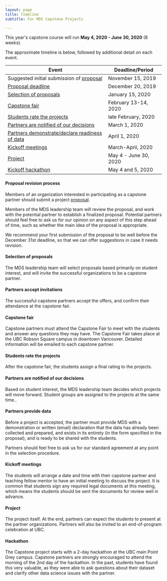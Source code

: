 ```yaml
---
layout: page
title: Timeline
subtitle: For MDS Capstone Projects

---
```


This year's capstone course will run __May 4, 2020 - June 30, 2020__ (8 weeks).

The approximate timeline is below, followed by additional detail on each event.

| Event | Deadline/Period |
| ----- | ---- |
| Suggested initial submission of [proposal](https://ubc-mds.github.io/capstone/proposal/) | November 15, 2019 |
| [Proposal deadline](#proposal-revision-process) | December 20, 2019  |
| [Selection of proposals](#selection-of-proposals) | January 15, 2020   |
| [Capstone fair](#capstone-fair)       | February 13-14, 2020 |
| [Students rate the projects](#students-rate-the-projects)  | late February, 2020 |
| [Partners are notified of our decisions](#partners-are-notified-of-our-decisions) | March 1, 2020 |
| [Partners demonstrate/declare readiness of data](#partners-provide-data)  | April 1, 2020 |
| [Kickoff meetings](#kickoff-meetings)    | March-April, 2020 |
| [Project](#project) | May 4 - June 30, 2020 |
| [Kickoff hackathon](#hackathon) | May 4 and 5, 2020 |

#### Proposal revision process

Members of an organization interested in participating as a capstone partner should submit a project [proposal](https://ubc-mds.github.io/capstone/partner_info/#proposals).

Members of the MDS leadership team will review the proposal, and work with the potential partner to establish a finalized proposal. Potential partners should feel free to ask us for our opinion on any aspect of this step ahead of time, such as whether the main idea of the proposal is appropriate.

We recommend your first submission of the proposal to be well before the December 31st deadline, so that we can offer suggestions in case it needs revision.

#### Selection of proposals

The MDS leadership team will select proposals based primarily on student interest, and will invite the successful organizations to be a capstone partner.

#### Partners accept invitations

The successful capstone partners accept the offers, and confirm their attendance at the capstone fair.

#### Capstone fair

Capstone partners must attend the Capstone Fair to meet with the students and answer any questions they may have. The Capstone Fair takes place at the UBC Robson Square campus in downtown Vancouver. Detailed information will be emailed to each capstone partner.


#### Students rate the projects

After the capstone fair, the students assign a final rating to the projects.

#### Partners are notified of our decisions

Based on student interest, the MDS leadership team decides which projects will move forward. Student groups are assigned to the projects at the same time.. 

#### Partners provide data

Before a project is accepted, the partner must provide MDS with a demonstration or written (email) declaration that the data has already been collected and prepared, and exists in its entirety (in the form specified in the proposal), and is ready to be shared with the students.

Partners should feel free to ask us for our standard agreement at any point in the selection procedure.

#### Kickoff meetings

The students will arrange a date and time with their capstone partner and teaching fellow mentor to have an initial meeting to discuss the project. It is common that students sign any required legal documents at this meeting, which means the students should be sent the documents for review well in advance.

#### Project

The project itself. At the end, partners can expect the students to present at the partner organizations. Partners will also be invited to an end-of-program celebration at UBC.

#### Hackathon

The Capstone project starts with a 2-day hackathon at the UBC main Point Grey campus. Capstone partners are strongly encouraged to attend the morning of the 2nd day of the hackathon. In the past, students have found this very valuable, as they were able to ask questions about their dataset and clarify other data science issues with the partner.

